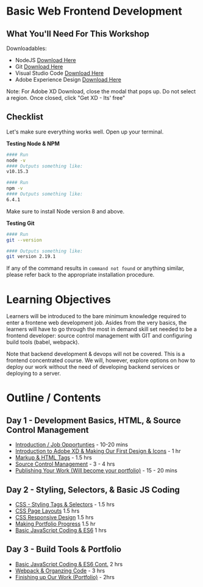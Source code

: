 # Basic Web Frontend Development


## What You'll Need For This Workshop

Downloadables:
- NodeJS [Download Here](https://nodejs.org/en/download)
- Git [Download Here](https://git-scm.com/downloads)
- Visual Studio Code [Download Here](https://code.visualstudio.com/download)
- Adobe Experience Design [Download Here](https://www.adobe.com/products/xd.html)

Note: For Adobe XD Download, close the modal that pops up. Do not select a region. Once closed, click "Get XD - Its' free"

## Checklist

Let's make sure everything works well. Open up your terminal.

__Testing Node & NPM__
```bash
#### Run
node -v
#### Outputs something like:
v10.15.3

#### Run
npm -v
#### Outputs something like:
6.4.1
```

Make sure to install Node version 8 and above.

__Testing Git__
```bash
#### Run
git --version

#### Outputs something like:
git version 2.19.1
```

If any of the command results in `command not found` or anything similar, please refer back to the appropriate installation procedure.

# Learning Objectives

Learners will be introduced to the bare minimum knowledge required to enter a frontene web development job. Asides from the very basics, the learners will have to go through the most in demand skill set needed to be a frontend developer: source control management with GIT and configuring build tools (babel, webpack).

Note that backend development & devops will not be covered. This is a frontend concentrated course. We will, however, explore options on how to deploy our work without the need of developing backend services or deploying to a server. 

# Outline / Contents

## Day 1 - Development Basics, HTML, & Source Control Management
- [Introduction / Job Opportunties]() - 10-20 mins
- [Introduction to Adobe XD & Making Our First Design & Icons]() - 1 hr
- [Markup & HTML Tags]() - 1.5 hrs
- [Source Control Management]() - 3 - 4 hrs
- [Publishing Your Work (Will become your portfolio)]() - 15 - 20 mins

## Day 2 - Styling, Selectors, & Basic JS Coding
- [CSS - Styling Tags & Selectors]() - 1.5 hrs
- [CSS Page Layouts]() 1.5 hrs
- [CSS Responsive Design]() 1.5 hrs
- [Making Portfolio Progress]() 1.5 hr
- [Basic JavaScript Coding & ES6]() 1 hrs

## Day 3 - Build Tools & Portfolio
- [Basic JavaScript Coding & ES6 Cont.]() 2 hrs
- [Webpack & Organzing Code]() - 3 hrs
- [Finishing up Our Work (Portfolio)]() - 2hrs